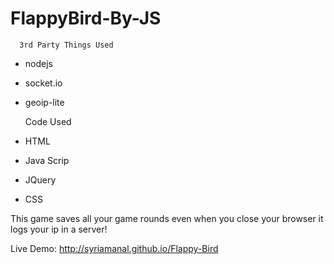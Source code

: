 FlappyBird-By-JS
================

      3rd Party Things Used
      
      
  
*  nodejs
*  socket.io
*  geoip-lite
 
 
      Code Used



*  HTML
*  Java Scrip
*  JQuery
*  CSS
 

This game saves all your game rounds even when you close your browser it logs your ip in a server!


Live Demo: http://syriamanal.github.io/Flappy-Bird
